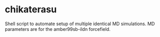 # chikaterasu
Shell script to automate setup of multiple identical MD simulations.
MD parameters are for the amber99sb-ildn forcefield.
